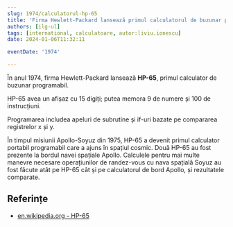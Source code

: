 ```yaml
---
slug: 1974/calculatorul-hp-65
title: 'Firma Hewlett-Packard lansează primul calculatorul de buzunar programabil „HP-65”'
authors: [ilg-ul]
tags: [international, calculatoare, autor:liviu.ionescu]
date: 2024-01-06T11:32:11

eventDate: '1974'

---
```


În anul 1974, firma Hewlett-Packard lansează **HP-65**,
primul calculator de buzunar programabil.

<!-- truncate -->

HP-65 avea un afișaz cu 15 digiți;
putea memora 9 de numere și 100 de instrucțiuni.

Programarea includea apeluri de subrutine și if-uri bazate pe compararea registrelor x și y.

În timpul misiunii Apollo-Soyuz din 1975, HP-65 a devenit
primul calculator portabil programabil care a ajuns în spațiul cosmic.
Două HP-65 au fost prezente la bordul navei spațiale Apollo.
Calculele pentru mai multe manevre necesare
operațiunilor de randez-vous cu nava spațială Soyuz au
fost făcute atât pe HP-65
cât și pe calculatorul de bord Apollo, și rezultatele comparate.

## Referințe

- [en.wikipedia.org - HP-65](https://en.wikipedia.org/wiki/HP-65)
